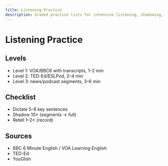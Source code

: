 ```yaml
---
title: Listening Practice
description: Graded practice lists for intensive listening, shadowing, and retelling.
---
```


# Listening Practice

## Levels

- Level 1: VOA/BBC6 with transcripts, 1–2 min
- Level 2: TED-Ed/ESLPod, 2–4 min
- Level 3: news/podcast segments, 3–6 min

## Checklist

- Dictate 5–8 key sentences
- Shadow 10× (segments → full)
- Retell 1–2× (record)

## Sources

- BBC 6 Minute English / VOA Learning English
- TED-Ed
- YouGlish


